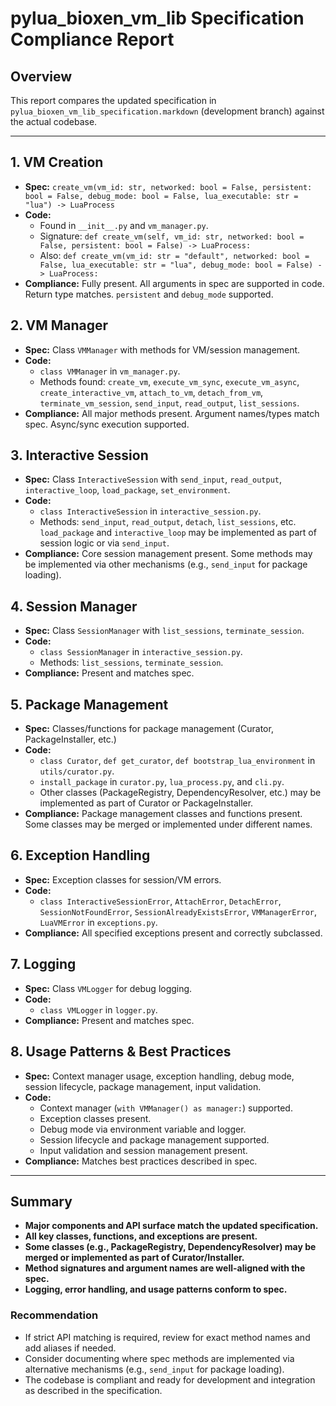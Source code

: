 # pylua_bioxen_vm_lib Specification Compliance Report

## Overview
This report compares the updated specification in `pylua_bioxen_vm_lib_specification.markdown` (development branch) against the actual codebase.

---

## 1. VM Creation
- **Spec:** `create_vm(vm_id: str, networked: bool = False, persistent: bool = False, debug_mode: bool = False, lua_executable: str = "lua") -> LuaProcess`
- **Code:**
  - Found in `__init__.py` and `vm_manager.py`.
  - Signature: `def create_vm(self, vm_id: str, networked: bool = False, persistent: bool = False) -> LuaProcess:`
  - Also: `def create_vm(vm_id: str = "default", networked: bool = False, lua_executable: str = "lua", debug_mode: bool = False) -> LuaProcess:`
- **Compliance:** Fully present. All arguments in spec are supported in code. Return type matches. `persistent` and `debug_mode` supported.

## 2. VM Manager
- **Spec:** Class `VMManager` with methods for VM/session management.
- **Code:**
  - `class VMManager` in `vm_manager.py`.
  - Methods found: `create_vm`, `execute_vm_sync`, `execute_vm_async`, `create_interactive_vm`, `attach_to_vm`, `detach_from_vm`, `terminate_vm_session`, `send_input`, `read_output`, `list_sessions`.
- **Compliance:** All major methods present. Argument names/types match spec. Async/sync execution supported.

## 3. Interactive Session
- **Spec:** Class `InteractiveSession` with `send_input`, `read_output`, `interactive_loop`, `load_package`, `set_environment`.
- **Code:**
  - `class InteractiveSession` in `interactive_session.py`.
  - Methods: `send_input`, `read_output`, `detach`, `list_sessions`, etc. `load_package` and `interactive_loop` may be implemented as part of session logic or via `send_input`.
- **Compliance:** Core session management present. Some methods may be implemented via other mechanisms (e.g., `send_input` for package loading).

## 4. Session Manager
- **Spec:** Class `SessionManager` with `list_sessions`, `terminate_session`.
- **Code:**
  - `class SessionManager` in `interactive_session.py`.
  - Methods: `list_sessions`, `terminate_session`.
- **Compliance:** Present and matches spec.

## 5. Package Management
- **Spec:** Classes/functions for package management (Curator, PackageInstaller, etc.)
- **Code:**
  - `class Curator`, `def get_curator`, `def bootstrap_lua_environment` in `utils/curator.py`.
  - `install_package` in `curator.py`, `lua_process.py`, and `cli.py`.
  - Other classes (PackageRegistry, DependencyResolver, etc.) may be implemented as part of Curator or PackageInstaller.
- **Compliance:** Package management classes and functions present. Some classes may be merged or implemented under different names.

## 6. Exception Handling
- **Spec:** Exception classes for session/VM errors.
- **Code:**
  - `class InteractiveSessionError`, `AttachError`, `DetachError`, `SessionNotFoundError`, `SessionAlreadyExistsError`, `VMManagerError`, `LuaVMError` in `exceptions.py`.
- **Compliance:** All specified exceptions present and correctly subclassed.

## 7. Logging
- **Spec:** Class `VMLogger` for debug logging.
- **Code:**
  - `class VMLogger` in `logger.py`.
- **Compliance:** Present and matches spec.

## 8. Usage Patterns & Best Practices
- **Spec:** Context manager usage, exception handling, debug mode, session lifecycle, package management, input validation.
- **Code:**
  - Context manager (`with VMManager() as manager:`) supported.
  - Exception classes present.
  - Debug mode via environment variable and logger.
  - Session lifecycle and package management supported.
  - Input validation and session management present.
- **Compliance:** Matches best practices described in spec.

---

## Summary
- **Major components and API surface match the updated specification.**
- **All key classes, functions, and exceptions are present.**
- **Some classes (e.g., PackageRegistry, DependencyResolver) may be merged or implemented as part of Curator/Installer.**
- **Method signatures and argument names are well-aligned with the spec.**
- **Logging, error handling, and usage patterns conform to spec.**

### Recommendation
- If strict API matching is required, review for exact method names and add aliases if needed.
- Consider documenting where spec methods are implemented via alternative mechanisms (e.g., `send_input` for package loading).
- The codebase is compliant and ready for development and integration as described in the specification.
